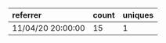 | referrer          | count | uniques |
| :---------------- | :---- | :------ |
| 11/04/20 20:00:00 | 15    | 1       |